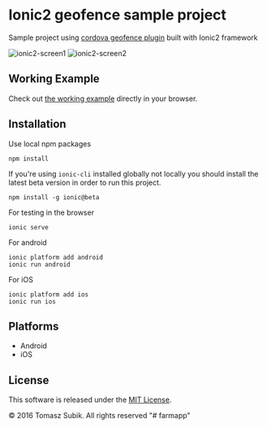 # Ionic2 geofence sample project

Sample project using [cordova geofence plugin](https://github.com/cowbell/cordova-plugin-geofence) built with Ionic2 framework

![ionic2-screen1](https://cloud.githubusercontent.com/assets/1286444/12963536/850cde00-d04b-11e5-9805-149e8f22fbba.jpg)
![ionic2-screen2](https://cloud.githubusercontent.com/assets/1286444/12963615/f30f3164-d04b-11e5-8db6-82027282a2a0.jpg)

## Working Example

Check out [the working example](https://ionic2-geofence.surge.sh/) directly in your browser.

## Installation

Use local npm packages

```
npm install
```

If you're using `ionic-cli` installed globally not locally you should install the latest beta version in order to run this project.
```
npm install -g ionic@beta
```

For testing in the browser

```
ionic serve
```

For android

```
ionic platform add android
ionic run android
```

For iOS

```
ionic platform add ios
ionic run ios
```

## Platforms

- Android
- iOS

## License

This software is released under the [MIT License](https://raw.githubusercontent.com/tsubik/ionic2-geofence/master/LICENSE).

© 2016 Tomasz Subik. All rights reserved
"# farmapp" 
